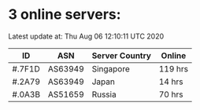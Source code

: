 # 3 online servers:

Latest update at: Thu Aug 06 12:10:11 UTC 2020

| ID | ASN | Server Country | Online |
| -- | --- | -------------- | ------ |
| #.7F1D | AS63949 | Singapore | 119 hrs |
| #.2A79 | AS63949 | Japan | 14 hrs |
| #.0A3B | AS51659 | Russia | 70 hrs |

